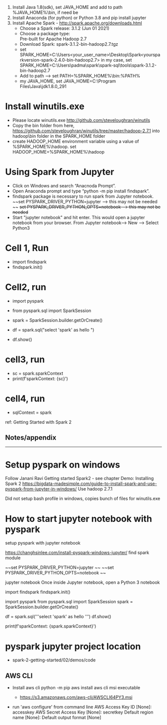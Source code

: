 1. Install Java 1.8(sdk), set  JAVA_HOME and add to path %JAVA_HOME%\bin, if need be
2. Install Anaconda (for python) or Python 3.8 and pip install jupyter
3. Install Apache Spark - http://spark.apache.org/downloads.html
   - Choose a Spark release: 3.1.2 (Jun 01 2021)
   - Choose a package type:  
     Pre-built for Apache Hadoop 2.7
   - Download Spark: spark-3.1.2-bin-hadoop2.7.tgz
   - set SPARK_HOME=C:\Users\<your_user_name>\Desktop\Spark\<yoursparkversion-spark-2.4.0-bin-hadoop2.7>
     in my case, set SPARK_HOME=C:\Users\padma\spark\spark-sql\tools\spark-3.1.2-bin-hadoop2.7
   - Add to path --> set PATH=%SPARK_HOME%\bin:%PATH%
   - my JAVA_HOME, set JAVA_HOME=C:\Program Files\Java\jdk1.8.0_291
# Install winutils.exe
- Please locate winutils.exe http://github.com/steveloughran/winutils
- Copy the bin folder from here, https://github.com/steveloughran/winutils/tree/master/hadoop-2.7.1 into
hadoop\bin folder in the SPARK_HOME folder
- create HADOOP_HOME environment variable using a value of %SPARK_HOME%\hadoop.
  set HADOOP_HOME=%SPARK_HOME%\hadoop

#  Using Spark from Jupyter
- Click on Windows and search “Anacnoda Prompt”. 
- Open Anaconda prompt and type “python -m pip install findspark”.
- findspark package is necessary to run spark from Jupyter notebook. 
  ~~set PYSPARK_DRIVER_PYTHON=jupyter --> this may not be needed ~~
  ~~set PYSPARK_DRIVER_PYTHON_OPTS=notebook --> this may not be needed~~
- Start "jupyter notebook" and hit enter. This would open a jupyter notebook from your browser. 
   From Jupyter notebook--> New --> Select Python3

# Cell 1, Run 
- import findspark
- findspark.init()

# Cell2, run
- import pyspark
- from pyspark.sql import SparkSession

- spark = SparkSession.builder.getOrCreate()
- df = spark.sql("select 'spark' as hello ")
- df.show()

# cell3, run
- sc = spark.sparkContext
- print(f'sparkContext: {sc}')

# cell4, run
- sqlContext = spark


ref: Getting Started with Spark 2


## Notes/appendix
-------------------------------------------------------------------------------------------
# Setup pyspark on windows
Follow Janani Ravi Getting started Spark2 - see chapter  Demo: Installing Spark 2
https://bigdata-madesimple.com/guide-to-install-spark-and-use-pyspark-from-jupyter-in-windows/
Use hadoop 2.7.1

Did not setup bash profile in windows, copies bunch of files for winutils.exe


# How to start jupyter notebook with pyspark
setup pyspark with jupyter notebook

https://changhsinlee.com/install-pyspark-windows-jupyter/
find spark module

~~set PYSPARK_DRIVER_PYTHON=jupyter ~~
~~set PYSPARK_DRIVER_PYTHON_OPTS=notebook ~~

jupyter notebook
Once inside Jupyter notebook, open a Python 3 notebook

import findspark
findspark.init()

import pyspark
from pyspark.sql import SparkSession
spark = SparkSession.builder.getOrCreate()

df = spark.sql('''select 'spark' as hello ''')
df.show()

print(f'sparkContext: {spark.sparkContext}')

# pyspark jupyter project location
- spark-2-getting-started/02/demos/code


AWS CLI
------------------
- Install aws cli
  python -m pip aws
  install aws cli msi executable
  - https://s3.amazonaws.com/aws-cli/AWSCLI64PY3.msi

- run  'aws configure' from command line
AWS Access Key ID [None]: accesskey
AWS Secret Access Key [None]: secretkey
Default region name [None]: 
Default output format [None]

